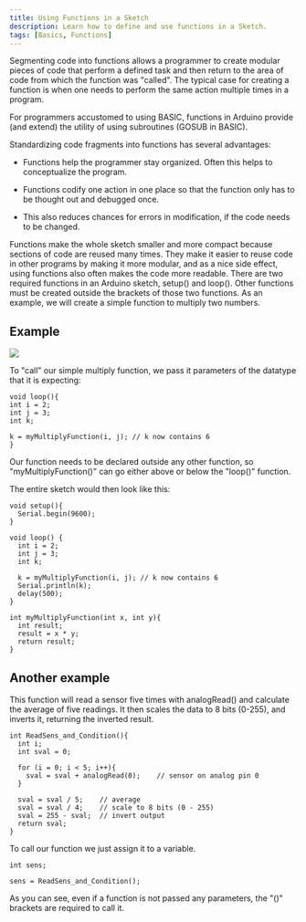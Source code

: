 ```yaml
---
title: Using Functions in a Sketch
description: Learn how to define and use functions in a Sketch.
tags: [Basics, Functions]
---
```



Segmenting code into functions allows a programmer to create modular pieces of code that perform a defined task and then return to the area of code from which the function was "called". The typical case for creating a function is when one needs to perform the same action multiple times in a program.

For programmers accustomed to using BASIC, functions in Arduino provide (and extend) the utility of using subroutines (GOSUB in BASIC).

Standardizing code fragments into functions has several advantages:

- Functions help the programmer stay organized. Often this helps to conceptualize the program.

- Functions codify one action in one place so that the function only has to be thought out and debugged once.

- This also reduces chances for errors in modification, if the code needs to be changed.

Functions make the whole sketch smaller and more compact because sections of code are reused many times.
They make it easier to reuse code in other programs by making it more modular, and as a nice side effect, using functions also often makes the code more readable.
There are two required functions in an Arduino sketch, setup() and loop(). Other functions must be created outside the brackets of those two functions. As an example, we will create a simple function to multiply two numbers.

## Example

![](assets/FuncAnatomy.png)

To "call" our simple multiply function, we pass it parameters of the datatype that it is expecting:

```arduino
void loop(){
int i = 2;
int j = 3;
int k;

k = myMultiplyFunction(i, j); // k now contains 6
}
```

Our function needs to be declared outside any other function, so "myMultiplyFunction()" can go either above or below the "loop()" function.

The entire sketch would then look like this:

```arduino
void setup(){
  Serial.begin(9600);
}

void loop() {
  int i = 2;
  int j = 3;
  int k;

  k = myMultiplyFunction(i, j); // k now contains 6
  Serial.println(k);
  delay(500);
}

int myMultiplyFunction(int x, int y){
  int result;
  result = x * y;
  return result;
}
```

## Another example

This function will read a sensor five times with analogRead() and calculate the average of five readings. It then scales the data to 8 bits (0-255), and inverts it, returning the inverted result.

```arduino
int ReadSens_and_Condition(){
  int i;
  int sval = 0;

  for (i = 0; i < 5; i++){
    sval = sval + analogRead(0);    // sensor on analog pin 0
  }

  sval = sval / 5;    // average
  sval = sval / 4;    // scale to 8 bits (0 - 255)
  sval = 255 - sval;  // invert output
  return sval;
}
```

To call our function we just assign it to a variable.

```arduino
int sens;

sens = ReadSens_and_Condition();
```

As you can see, even if a function is not passed any parameters, the "()" brackets are required to call it.
